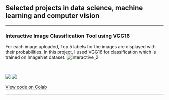 ## Selected projects in data science, machine learning and computer vision

---

### Interactive Image Classification Tool using VGG16

For each image uploaded, Top 5 labels for the images are displayed with their probabilities. In this project, I used VGG16 for classification which is trained on ImageNet dataset.
![interactive_2](https://github.com/RiyaChhikara/RiyaChhikara.github.io/assets/115228191/b8e6be00-faa2-4f32-b3c1-8fe1270c2185)
<img scr = "https://github.com/RiyaChhikara/RiyaChhikara.github.io/assets/115228191/66247ddd-6f2d-4bbf-a192-00d582dbdc15"  width = "200">

<img scr = "https://github.com/RiyaChhikara/RiyaChhikara.github.io/assets/115228191/c1feeea7-4ef4-4941-a51e-d2b4eb64cc37" width = "200">
<img scr = "https://github.com/RiyaChhikara/RiyaChhikara.github.io/assets/115228191/c611b3b5-9dca-4eeb-aeab-0c6055a703cf" width = "200">

[![](https://img.shields.io/badge/Python-white?logo=Python)](#) [![](https://img.shields.io/badge/Jupyter-white?logo=Jupyter)](#)

[View code on Colab](https://colab.research.google.com/drive/1c1vrtcP-dPXyx8yLOV-eZ-41zp8xFooc?usp=sharing)

---
